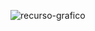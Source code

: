 ![recurso-grafico](https://user-images.githubusercontent.com/39131808/181303116-83309b1b-f6f4-45ce-92f1-7d7b75b14797.jpg)
